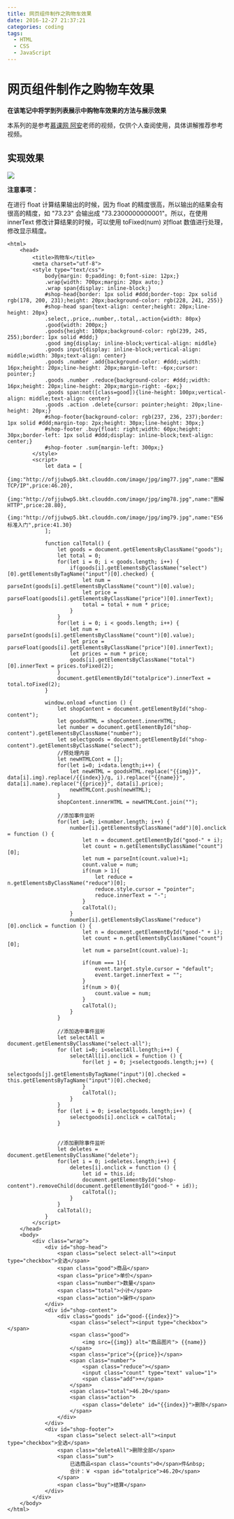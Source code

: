```yaml
---
title: 网页组件制作之购物车效果
date: 2016-12-27 21:37:21
categories: coding
tags:
  - HTML
  - CSS
  - JavaScript
---
```

# 网页组件制作之购物车效果

**在该笔记中将学到列表展示中购物车效果的方法与展示效果**

本系列的是参考[慕课网 阿安](http://www.imooc.com/u/101164/courses?sort=publish)老师的视频，仅供个人查阅使用，具体讲解推荐参考视频。

## 实现效果

![](http://ofjjubwp5.bkt.clouddn.com/image/jpg/img81.PNG)

**注意事项：**

在进行 float 计算结果输出的时候，因为 float 的精度很高，所以输出的结果会有很高的精度，如 "73.23" 会输出成 "73.2300000000001"。所以，在使用 innerText 修改计算结果的时候，可以使用 toFixed(num) 对float 数值进行处理，修改显示精度。

<!--more-->


	<html>
	    <head>
	        <title>购物车</title>
	        <meta charset="utf-8">
	        <style type="text/css">
	            body{margin: 0;padding: 0;font-size: 12px;}
	            .wrap{width: 700px;margin: 20px auto;}
	            .wrap span{display: inline-block;}
	            #shop-head{border: 1px solid #ddd;border-top: 2px solid rgb(178, 200, 231);height: 20px;background-color: rgb(228, 241, 255)}
	            #shop-head span{text-align: center;height: 20px;line-height: 20px}
	            .select,.price,.number,.total,.action{width: 80px}
	            .good{width: 200px;}
	            .goods{height: 100px;background-color: rgb(239, 245, 255);border: 1px solid #ddd;}
	            .good img{display: inline-block;vertical-align: middle}
	            .goods input{display: inline-block;vertical-align: middle;width: 30px;text-align: center}
	            .goods .number .add{background-color: #ddd;;width: 16px;height: 20px;line-height: 20px;margin-left: -6px;cursor: pointer;}
	            .goods .number .reduce{background-color: #ddd;;width: 16px;height: 20px;line-height: 20px;margin-right: -6px;}
	            .goods span:not([class=good]){line-height: 100px;vertical-align: middle;text-align: center}
	            .goods .action .delete{cursor: pointer;height: 20px;line-height: 20px;}
	            #shop-footer{background-color: rgb(237, 236, 237);border: 1px solid #ddd;margin-top: 2px;height: 30px;line-height: 30px;}
	            #shop-footer .buy{float: right;width: 60px;height: 30px;border-left: 1px solid #ddd;display: inline-block;text-align: center;}
	            #shop-footer .sum{margin-left: 300px;}
	        </style>
	        <script>
	            let data = [  
	                {img:"http://ofjjubwp5.bkt.clouddn.com/image/jpg/img77.jpg",name:"图解TCP/IP",price:46.20},
	                {img:"http://ofjjubwp5.bkt.clouddn.com/image/jpg/img78.jpg",name:"图解HTTP",price:28.80},
	                {img:"http://ofjjubwp5.bkt.clouddn.com/image/jpg/img79.jpg",name:"ES6标准入门",price:41.30}
	            ];
	
	            function calTotal() {  
	                let goods = document.getElementsByClassName("goods");
	                let total = 0;
	                for(let i = 0; i < goods.length; i++) {
	                    if(goods[i].getElementsByClassName("select")[0].getElementsByTagName("input")[0].checked) {
	                        let num = parseInt(goods[i].getElementsByClassName("count")[0].value);
	                        let price = parseFloat(goods[i].getElementsByClassName("price")[0].innerText);
	                        total = total + num * price;
	                    }
	                }
	                for(let i = 0; i < goods.length; i++) {
	                    let num = parseInt(goods[i].getElementsByClassName("count")[0].value);
	                    let price = parseFloat(goods[i].getElementsByClassName("price")[0].innerText);
	                    let prices = num * price;
	                    goods[i].getElementsByClassName("total")[0].innerText = prices.toFixed(2);
	                }
	                document.getElementById("totalprice").innerText = total.toFixed(2);
	            }
	
	            window.onload =function () {  
	                let shopContent = document.getElementById("shop-content");
	                let goodsHTML = shopContent.innerHTML;
	                let number = document.getElementById("shop-content").getElementsByClassName("number");
	                let selectgoods = document.getElementById("shop-content").getElementsByClassName("select");
	                //预处理内容
	                let newHTMLCont = [];
	                for(let i=0; i<data.length;i++) {
	                    let newHTML = goodsHTML.replace("{{img}}", data[i].img).replace(/{{index}}/g, i).replace("{{name}}", data[i].name).replace("{{price}}", data[i].price);
	                    newHTMLCont.push(newHTML);
	                }
	                shopContent.innerHTML = newHTMLCont.join("");
	
	                //添加事件监听
	                for(let i=0; i<number.length; i++) {
	                    number[i].getElementsByClassName("add")[0].onclick = function () {  
	                        let n = document.getElementById("good-" + i);
	                        let count = n.getElementsByClassName("count")[0];
	                        let num = parseInt(count.value)+1;
	                        count.value = num;
	                        if(num > 1){
	                            let reduce = n.getElementsByClassName("reduce")[0];
	                            reduce.style.cursor = "pointer";
	                            reduce.innerText = "-";
	                        }
	                        calTotal();
	                    }
	                    number[i].getElementsByClassName("reduce")[0].onclick = function () { 
	                        let n = document.getElementById("good-" + i); 
	                        let count = n.getElementsByClassName("count")[0];
	                        let num = parseInt(count.value)-1;
	                        
	                        if(num === 1){
	                            event.target.style.cursor = "default";
	                            event.target.innerText = "";
	                        }
	                        if(num > 0){
	                            count.value = num;
	                        }
	                        calTotal();       
	                    }
	                }
	
	                //添加选中事件监听
	                let selectAll = document.getElementsByClassName("select-all");
	                for (let i=0; i<selectAll.length;i++) {
	                    selectAll[i].onclick = function () {
	                        for(let j = 0; j<selectgoods.length;j++) {
	                            selectgoods[j].getElementsByTagName("input")[0].checked = this.getElementsByTagName("input")[0].checked;
	                        }
	                        calTotal(); 
	                    }
	                }
	                for (let i = 0; i<selectgoods.length;i++) {
	                    selectgoods[i].onclick = calTotal;
	                }
	
	
	                //添加删除事件监听
	                let deletes = document.getElementsByClassName("delete");
	                for(let i = 0; i<deletes.length;i++) {
	                    deletes[i].onclick = function () {  
	                        let id = this.id;
	                        document.getElementById("shop-content").removeChild(document.getElementById("good-" + id));
	                        calTotal(); 
	                    }
	                }
	                calTotal();
	            }
	        </script>
	    </head>
	    <body>
	        <div class="wrap">
	            <div id="shop-head">
	                <span class="select select-all"><input type="checkbox">全选</span>
	                <span class="good">商品</span>
	                <span class="price">单价</span>
	                <span class="number">数量</span>
	                <span class="total">小计</span>
	                <span class="action">操作</span>
	            </div>
	            <div id="shop-content">
	                <div class="goods" id="good-{{index}}">
	                    <span class="select"><input type="checkbox"></span>
	                    <span class="good">
	                        <img src={{img}} alt="商品图片"> {{name}}
	                    </span>
	                    <span class="price">{{price}}</span>
	                    <span class="number">
	                        <span class="reduce"></span>
	                        <input class="count" type="text" value="1">
	                        <span class="add">+</span>
	                    </span>
	                    <span class="total">46.20</span>
	                    <span class="action">
	                        <span class="delete" id="{{index}}">删除</span>
	                    </span>
	                </div>
	            </div>
	            <div id="shop-footer">
	                <span class="select select-all"><input type="checkbox">全选</span>
	                <span class="deleteAll">删除全部</span>
	                <span class="sum">
	                    已选商品<span class="counts">0</span>件&nbsp;
	                    合计：￥ <span id="totalprice">46.20</span>
	                </span>
	                <span class="buy">结算</span>
	            </div>
	        </div>
	    </body>
	</html>
	

